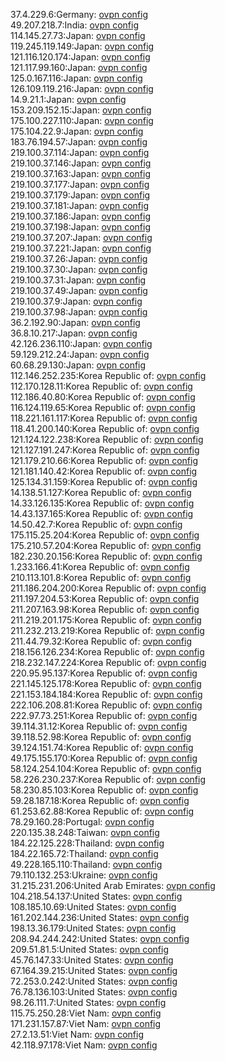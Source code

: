37.4.229.6:Germany: [ovpn config](vpn/37_4_229_6.ovpn)  
49.207.218.7:India: [ovpn config](vpn/49_207_218_7.ovpn)  
114.145.27.73:Japan: [ovpn config](vpn/114_145_27_73.ovpn)  
119.245.119.149:Japan: [ovpn config](vpn/119_245_119_149.ovpn)  
121.116.120.174:Japan: [ovpn config](vpn/121_116_120_174.ovpn)  
121.117.99.160:Japan: [ovpn config](vpn/121_117_99_160.ovpn)  
125.0.167.116:Japan: [ovpn config](vpn/125_0_167_116.ovpn)  
126.109.119.216:Japan: [ovpn config](vpn/126_109_119_216.ovpn)  
14.9.21.1:Japan: [ovpn config](vpn/14_9_21_1.ovpn)  
153.209.152.15:Japan: [ovpn config](vpn/153_209_152_15.ovpn)  
175.100.227.110:Japan: [ovpn config](vpn/175_100_227_110.ovpn)  
175.104.22.9:Japan: [ovpn config](vpn/175_104_22_9.ovpn)  
183.76.194.57:Japan: [ovpn config](vpn/183_76_194_57.ovpn)  
219.100.37.114:Japan: [ovpn config](vpn/219_100_37_114.ovpn)  
219.100.37.146:Japan: [ovpn config](vpn/219_100_37_146.ovpn)  
219.100.37.163:Japan: [ovpn config](vpn/219_100_37_163.ovpn)  
219.100.37.177:Japan: [ovpn config](vpn/219_100_37_177.ovpn)  
219.100.37.179:Japan: [ovpn config](vpn/219_100_37_179.ovpn)  
219.100.37.181:Japan: [ovpn config](vpn/219_100_37_181.ovpn)  
219.100.37.186:Japan: [ovpn config](vpn/219_100_37_186.ovpn)  
219.100.37.198:Japan: [ovpn config](vpn/219_100_37_198.ovpn)  
219.100.37.207:Japan: [ovpn config](vpn/219_100_37_207.ovpn)  
219.100.37.221:Japan: [ovpn config](vpn/219_100_37_221.ovpn)  
219.100.37.26:Japan: [ovpn config](vpn/219_100_37_26.ovpn)  
219.100.37.30:Japan: [ovpn config](vpn/219_100_37_30.ovpn)  
219.100.37.31:Japan: [ovpn config](vpn/219_100_37_31.ovpn)  
219.100.37.49:Japan: [ovpn config](vpn/219_100_37_49.ovpn)  
219.100.37.9:Japan: [ovpn config](vpn/219_100_37_9.ovpn)  
219.100.37.98:Japan: [ovpn config](vpn/219_100_37_98.ovpn)  
36.2.192.90:Japan: [ovpn config](vpn/36_2_192_90.ovpn)  
36.8.10.217:Japan: [ovpn config](vpn/36_8_10_217.ovpn)  
42.126.236.110:Japan: [ovpn config](vpn/42_126_236_110.ovpn)  
59.129.212.24:Japan: [ovpn config](vpn/59_129_212_24.ovpn)  
60.68.29.130:Japan: [ovpn config](vpn/60_68_29_130.ovpn)  
112.146.252.235:Korea Republic of: [ovpn config](vpn/112_146_252_235.ovpn)  
112.170.128.11:Korea Republic of: [ovpn config](vpn/112_170_128_11.ovpn)  
112.186.40.80:Korea Republic of: [ovpn config](vpn/112_186_40_80.ovpn)  
116.124.119.65:Korea Republic of: [ovpn config](vpn/116_124_119_65.ovpn)  
118.221.161.117:Korea Republic of: [ovpn config](vpn/118_221_161_117.ovpn)  
118.41.200.140:Korea Republic of: [ovpn config](vpn/118_41_200_140.ovpn)  
121.124.122.238:Korea Republic of: [ovpn config](vpn/121_124_122_238.ovpn)  
121.127.191.247:Korea Republic of: [ovpn config](vpn/121_127_191_247.ovpn)  
121.179.210.66:Korea Republic of: [ovpn config](vpn/121_179_210_66.ovpn)  
121.181.140.42:Korea Republic of: [ovpn config](vpn/121_181_140_42.ovpn)  
125.134.31.159:Korea Republic of: [ovpn config](vpn/125_134_31_159.ovpn)  
14.138.51.127:Korea Republic of: [ovpn config](vpn/14_138_51_127.ovpn)  
14.33.126.135:Korea Republic of: [ovpn config](vpn/14_33_126_135.ovpn)  
14.43.137.165:Korea Republic of: [ovpn config](vpn/14_43_137_165.ovpn)  
14.50.42.7:Korea Republic of: [ovpn config](vpn/14_50_42_7.ovpn)  
175.115.25.204:Korea Republic of: [ovpn config](vpn/175_115_25_204.ovpn)  
175.210.57.204:Korea Republic of: [ovpn config](vpn/175_210_57_204.ovpn)  
182.230.20.156:Korea Republic of: [ovpn config](vpn/182_230_20_156.ovpn)  
1.233.166.41:Korea Republic of: [ovpn config](vpn/1_233_166_41.ovpn)  
210.113.101.8:Korea Republic of: [ovpn config](vpn/210_113_101_8.ovpn)  
211.186.204.200:Korea Republic of: [ovpn config](vpn/211_186_204_200.ovpn)  
211.197.204.53:Korea Republic of: [ovpn config](vpn/211_197_204_53.ovpn)  
211.207.163.98:Korea Republic of: [ovpn config](vpn/211_207_163_98.ovpn)  
211.219.201.175:Korea Republic of: [ovpn config](vpn/211_219_201_175.ovpn)  
211.232.213.219:Korea Republic of: [ovpn config](vpn/211_232_213_219.ovpn)  
211.44.79.32:Korea Republic of: [ovpn config](vpn/211_44_79_32.ovpn)  
218.156.126.234:Korea Republic of: [ovpn config](vpn/218_156_126_234.ovpn)  
218.232.147.224:Korea Republic of: [ovpn config](vpn/218_232_147_224.ovpn)  
220.95.95.137:Korea Republic of: [ovpn config](vpn/220_95_95_137.ovpn)  
221.145.125.178:Korea Republic of: [ovpn config](vpn/221_145_125_178.ovpn)  
221.153.184.184:Korea Republic of: [ovpn config](vpn/221_153_184_184.ovpn)  
222.106.208.81:Korea Republic of: [ovpn config](vpn/222_106_208_81.ovpn)  
222.97.73.251:Korea Republic of: [ovpn config](vpn/222_97_73_251.ovpn)  
39.114.31.12:Korea Republic of: [ovpn config](vpn/39_114_31_12.ovpn)  
39.118.52.98:Korea Republic of: [ovpn config](vpn/39_118_52_98.ovpn)  
39.124.151.74:Korea Republic of: [ovpn config](vpn/39_124_151_74.ovpn)  
49.175.155.170:Korea Republic of: [ovpn config](vpn/49_175_155_170.ovpn)  
58.124.254.104:Korea Republic of: [ovpn config](vpn/58_124_254_104.ovpn)  
58.226.230.237:Korea Republic of: [ovpn config](vpn/58_226_230_237.ovpn)  
58.230.85.103:Korea Republic of: [ovpn config](vpn/58_230_85_103.ovpn)  
59.28.187.18:Korea Republic of: [ovpn config](vpn/59_28_187_18.ovpn)  
61.253.62.88:Korea Republic of: [ovpn config](vpn/61_253_62_88.ovpn)  
78.29.160.28:Portugal: [ovpn config](vpn/78_29_160_28.ovpn)  
220.135.38.248:Taiwan: [ovpn config](vpn/220_135_38_248.ovpn)  
184.22.125.228:Thailand: [ovpn config](vpn/184_22_125_228.ovpn)  
184.22.165.72:Thailand: [ovpn config](vpn/184_22_165_72.ovpn)  
49.228.165.110:Thailand: [ovpn config](vpn/49_228_165_110.ovpn)  
79.110.132.253:Ukraine: [ovpn config](vpn/79_110_132_253.ovpn)  
31.215.231.206:United Arab Emirates: [ovpn config](vpn/31_215_231_206.ovpn)  
104.218.54.137:United States: [ovpn config](vpn/104_218_54_137.ovpn)  
108.185.10.69:United States: [ovpn config](vpn/108_185_10_69.ovpn)  
161.202.144.236:United States: [ovpn config](vpn/161_202_144_236.ovpn)  
198.13.36.179:United States: [ovpn config](vpn/198_13_36_179.ovpn)  
208.94.244.242:United States: [ovpn config](vpn/208_94_244_242.ovpn)  
209.51.81.5:United States: [ovpn config](vpn/209_51_81_5.ovpn)  
45.76.147.33:United States: [ovpn config](vpn/45_76_147_33.ovpn)  
67.164.39.215:United States: [ovpn config](vpn/67_164_39_215.ovpn)  
72.253.0.242:United States: [ovpn config](vpn/72_253_0_242.ovpn)  
76.78.136.103:United States: [ovpn config](vpn/76_78_136_103.ovpn)  
98.26.111.7:United States: [ovpn config](vpn/98_26_111_7.ovpn)  
115.75.250.28:Viet Nam: [ovpn config](vpn/115_75_250_28.ovpn)  
171.231.157.87:Viet Nam: [ovpn config](vpn/171_231_157_87.ovpn)  
27.2.13.51:Viet Nam: [ovpn config](vpn/27_2_13_51.ovpn)  
42.118.97.178:Viet Nam: [ovpn config](vpn/42_118_97_178.ovpn)  
